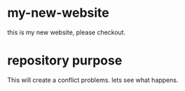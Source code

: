 # my-new-website

this is my new website, please checkout.

# repository purpose

This will create a conflict problems.
lets see what happens.